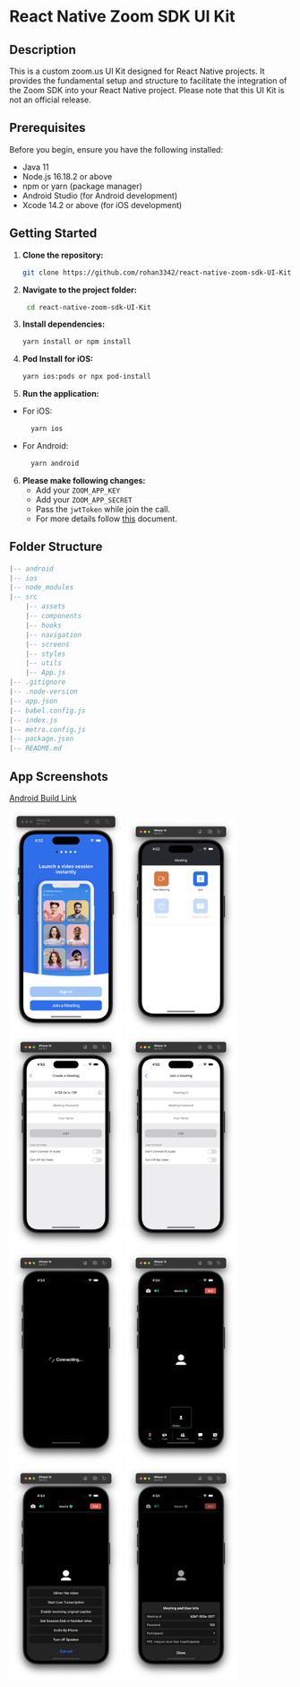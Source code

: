 # React Native Zoom SDK UI Kit

## Description

This is a custom zoom.us UI Kit designed for React Native projects. It provides the fundamental setup and structure to facilitate the integration of the Zoom SDK into your React Native project. Please note that this UI Kit is not an official release.

## Prerequisites

Before you begin, ensure you have the following installed:

- Java 11
- Node.js 16.18.2 or above
- npm or yarn (package manager)
- Android Studio (for Android development)
- Xcode 14.2 or above (for iOS development)

## Getting Started

1. **Clone the repository:**

   ```bash
   git clone https://github.com/rohan3342/react-native-zoom-sdk-UI-Kit.git
   ```

2. **Navigate to the project folder:**

   ```bash
    cd react-native-zoom-sdk-UI-Kit
   ```

3. **Install dependencies:**

   ```bash
   yarn install or npm install
   ```

4. **Pod Install for iOS:**

   ```bash
   yarn ios:pods or npx pod-install
   ```

5. **Run the application:**

- For iOS:
  ```bash
    yarn ios
  ```
- For Android:
  ```bash
    yarn android
  ```

6. **Please make following changes:**
   - Add your `ZOOM_APP_KEY`
   - Add your `ZOOM_APP_SECRET`
   - Pass the `jwtToken` while join the call.
   - For more details follow [this](https://developers.zoom.us/docs/video-sdk/react-native/get-started/) document.

## Folder Structure

```lua
|-- android
|-- ios
|-- node_modules
|-- src
    |-- assets
    |-- components
    |-- hooks
    |-- navigation
    |-- screens
    |-- styles
    |-- utils
    |-- App.js
|-- .gitignore
|-- .node-version
|-- app.json
|-- babel.config.js
|-- index.js
|-- metro.config.js
|-- package.json
|-- README.md
```

## App Screenshots

[Android Build Link](https://install.appcenter.ms/users/rohan.singh-tothenew.com/apps/zoom-ui-kit/distribution_groups/public)

<img src="assets/ss-1.png" alt="Launch Screen Image" width="40%" height="40%">
<img src="assets/ss-2.png" alt="Home Screen Image" width="40%" height="40%">
<img src="assets/ss-3.png" alt="Create Meeting Screen Image" width="40%" height="40%">
<img src="assets/ss-4.png" alt="Join Screen Image" width="40%" height="40%">
<img src="assets/ss-5.png" alt="Call Screen Image" width="40%" height="40%">
<img src="assets/ss-6.png" alt="Call Screen Image" width="40%" height="40%">
<img src="assets/ss-7.png" alt="Call Screen Image" width="40%" height="40%">
<img src="assets/ss-8.png" alt="Call Screen Image" width="40%" height="40%">


